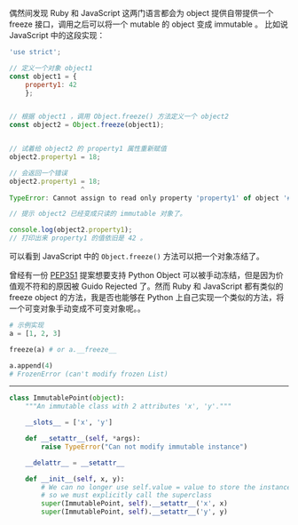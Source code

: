 偶然间发现 Ruby 和 JavaScript 这两门语言都会为 object 提供自带提供一个 freeze 接口，调用之后可以将一个 mutable 的 object 变成 immutable 。 比如说 JavaScript 中的这段实现：

``` javascript
'use strict';

// 定义一个对象 object1
const object1 = {
    property1: 42
    };


// 根据 object1 ，调用 Object.freeze() 方法定义一个 object2
const object2 = Object.freeze(object1);


// 试着给 object2 的 property1 属性重新赋值
object2.property1 = 18;

// 会返回一个错误
object2.property1 = 18;
                  ^
TypeError: Cannot assign to read only property 'property1' of object '#<Object>'

// 提示 object2 已经变成只读的 immutable 对象了。

console.log(object2.property1);
// 打印出来 property1 的值依旧是 42 。
```

可以看到 JavaScript 中的 `Object.freeze()` 方法可以把一个对象冻结了。


曾经有一份 [PEP351](https://www.python.org/dev/peps/pep-0351/) 提案想要支持 Python Object 可以被手动冻结，但是因为价值观不符和的原因被 Guido Rejected 了。然而 Ruby 和 JavaScript 都有类似的 freeze object 的方法，我是否也能够在 Python 上自己实现一个类似的方法，将一个可变对象手动变成不可变对象呢。。

``` python
# 示例实现
a = [1, 2, 3]

freeze(a) # or a.__freeze__

a.append(4)
# FrozenError (can't modify frozen List)
```

---

``` Python
class ImmutablePoint(object):
    """An immutable class with 2 attributes 'x', 'y'."""

    __slots__ = ['x', 'y']

    def __setattr__(self, *args):
        raise TypeError("Can not modify immutable instance")

    __delattr__ = __setattr__

    def __init__(self, x, y):
        # We can no longer use self.value = value to store the instance data
        # so we must explicitly call the superclass
        super(ImmutablePoint, self).__setattr__('x', x)
        super(ImmutablePoint, self).__setattr__('y', y)
```
